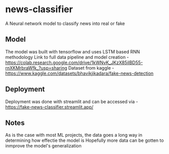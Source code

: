 # news-classifier
A Neural network model to classify news into real or fake

## Model

The model was built with tensorflow and uses LSTM based RNN methodology
Link to full data pipeline and model creation - https://colab.research.google.com/drive/1kWNvK_JKzX85ilBD55-rnXKMrbraWfk_?usp=sharing
Dataset from kaggle - https://www.kaggle.com/datasets/bhavikjikadara/fake-news-detection

## Deployment

Deployment was done with streamlit and can be accessed via - https://fake-news-classifier.streamlit.app/

## Notes

As is the case with most ML projects, the data goes a long way in determining how effectie the model is
Hopefully more data can be gotten to inmprove the model's generalization
